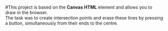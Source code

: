 #This project is based on the **Canvas HTML** element and allows you to draw in the browser.\
The task was to create intersection points and erase these lines by pressing a button, simultaneously from their ends to the centre.
